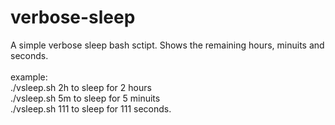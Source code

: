 # verbose-sleep
A simple verbose sleep bash sctipt. Shows the remaining hours, minuits and seconds.<br><br>
example:<br>
./vsleep.sh 2h to sleep for 2 hours<br>
./vsleep.sh 5m to sleep for 5 minuits<br>
./vsleep.sh 111 to sleep for 111 seconds.<br>
